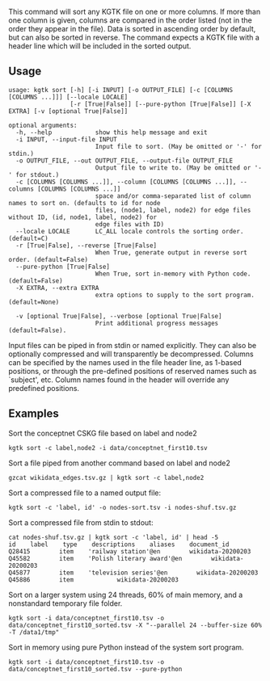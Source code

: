 This command will sort any KGTK file on one or more columns. If more than one column is given, columns are compared in the order listed (not in the order they appear in the file).  Data is sorted in ascending order by default, but can also be sorted in reverse.  The command expects a KGTK file with a header line which will be included in the sorted output.

## Usage
```
usage: kgtk sort [-h] [-i INPUT] [-o OUTPUT_FILE] [-c [COLUMNS [COLUMNS ...]]] [--locale LOCALE]
                 [-r [True|False]] [--pure-python [True|False]] [-X EXTRA] [-v [optional True|False]]

optional arguments:
  -h, --help            show this help message and exit
  -i INPUT, --input-file INPUT
                        Input file to sort. (May be omitted or '-' for stdin.)
  -o OUTPUT_FILE, --out OUTPUT_FILE, --output-file OUTPUT_FILE
                        Output file to write to. (May be omitted or '-' for stdout.)
  -c [COLUMNS [COLUMNS ...]], --column [COLUMNS [COLUMNS ...]], --columns [COLUMNS [COLUMNS ...]]
                        space and/or comma-separated list of column names to sort on. (defaults to id for node
                        files, (node1, label, node2) for edge files without ID, (id, node1, label, node2) for
                        edge files with ID)
  --locale LOCALE       LC_ALL locale controls the sorting order. (default=C)
  -r [True|False], --reverse [True|False]
                        When True, generate output in reverse sort order. (default=False)
  --pure-python [True|False]
                        When True, sort in-memory with Python code. (default=False)
  -X EXTRA, --extra EXTRA
                        extra options to supply to the sort program. (default=None)

  -v [optional True|False], --verbose [optional True|False]
                        Print additional progress messages (default=False).
```

Input files can be piped in from stdin or named explicitly.  They can also be
optionally compressed and will transparently be decompressed.  Columns can be
specified by the names used in the file header line, as 1-based positions, or
through the pre-defined positions of reserved names such as `subject', etc.
Column names found in the header will override any predefined positions.

## Examples
Sort the conceptnet CSKG file based on label and node2
```
kgtk sort -c label,node2 -i data/conceptnet_first10.tsv
```

Sort a file piped from another command based on label and node2 
```
gzcat wikidata_edges.tsv.gz | kgtk sort -c label,node2
```

Sort a compressed file to a named output file:
```
kgtk sort -c 'label, id' -o nodes-sort.tsv -i nodes-shuf.tsv.gz
```

Sort a compressed file from stdin to stdout:
```
cat nodes-shuf.tsv.gz | kgtk sort -c 'label, id' | head -5
id    label    type    descriptions    aliases    document_id
Q28415        item    'railway station'@en        wikidata-20200203
Q45582        item    'Polish literary award'@en        wikidata-20200203
Q45877        item    'television series'@en        wikidata-20200203
Q45886        item            wikidata-20200203
```

Sort on a larger system using 24 threads, 60% of main memory, and
a nonstandard temporary file folder.

```
kgtk sort -i data/conceptnet_first10.tsv -o data/conceptnet_first10_sorted.tsv -X "--parallel 24 --buffer-size 60% -T /data1/tmp"
```

Sort in memory using pure Python instead of the system sort program.

```
kgtk sort -i data/conceptnet_first10.tsv -o data/conceptnet_first10_sorted.tsv --pure-python
```

